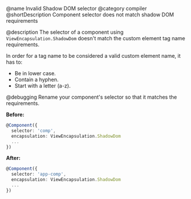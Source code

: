 @name Invalid Shadow DOM selector
@category compiler
@shortDescription Component selector does not match shadow DOM requirements

@description
The selector of a component using `ViewEncapsulation.ShadowDom` doesn't match the custom element tag name requirements.

In order for a tag name to be considered a valid custom element name, it has to:
* Be in lower case.
* Contain a hyphen.
* Start with a letter (a-z).

@debugging
Rename your component's selector so that it matches the requirements.

**Before:**
```typescript
@Component({
  selector: 'comp',
  encapsulation: ViewEncapsulation.ShadowDom
  ...
})
```

**After:**
```typescript
@Component({
  selector: 'app-comp',
  encapsulation: ViewEncapsulation.ShadowDom
  ...
})
```
